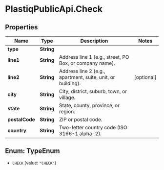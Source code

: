 # PlastiqPublicApi.Check

## Properties

Name | Type | Description | Notes
------------ | ------------- | ------------- | -------------
**type** | **String** |  | 
**line1** | **String** | Address line 1 (e.g., street, PO Box, or company name). | 
**line2** | **String** | Address line 2 (e.g., apartment, suite, unit, or building). | [optional] 
**city** | **String** | City, district, suburb, town, or village. | 
**state** | **String** | State, county, province, or region. | 
**postalCode** | **String** | ZIP or postal code. | 
**country** | **String** | Two-letter country code (ISO 3166-1 alpha-2). | 



## Enum: TypeEnum


* `CHECK` (value: `"CHECK"`)




